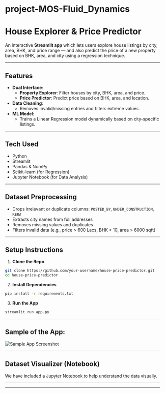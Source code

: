 # project-MOS-Fluid_Dynamics


# House Explorer & Price Predictor

An interactive **Streamlit app** which lets users explore house listings by city, area, BHK, and price range — and also predict the price of a new property based on BHK, area, and city using a regression technique.

---

## Features

- **Dual Interface**:
  - **Property Explorer**: Filter houses by city, BHK, area, and price.
  - **Price Predictor**: Predict price based on BHK, area, and location.
- **Data Cleaning**:
  - Removes invalid/missing entries and filters extreme values.
- **ML Model**:
  - Trains a Linear Regression model dynamically based on city-specific listings.

---

## Tech Used

- Python
- Streamlit
- Pandas & NumPy
- Scikit-learn (for Regression)
- Jupyter Notebook (for Data Analysis)

---

## Dataset Preprocessing

- Drops irrelevant or duplicate columns: `POSTED_BY`, `UNDER_CONSTRUCTION`, `RERA`
- Extracts city names from full addresses
- Removes missing values and duplicates
- Filters invalid data (e.g., price > 600 Lacs, BHK > 10, area > 6000 sqft)

---

## Setup Instructions

1. **Clone the Repo**

```bash
git clone https://github.com/your-username/house-price-predictor.git
cd house-price-predictor
```

2. **Install Dependencies**
```bash
pip install -r requirements.txt
```

3. **Run the App**
```bash
streamlit run app.py
```

---

## Sample of the App:

![Sample App Screenshot](Sample_run1.png)

---

## Dataset Visualizer (Notebook)
We have included a Jupyter Notebook to help understand the data visually.

---

---
